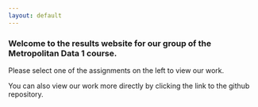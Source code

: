```yaml
---
layout: default
---
```


### Welcome to the results website for our group of the Metropolitan Data 1 course.
Please select one of the assignments on the left to view our work.

You can also view our work more directly by clicking the link to the github repository.